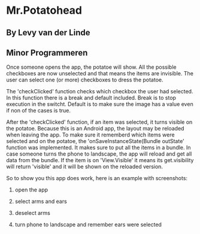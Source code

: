 # Mr.Potatohead
## By Levy van der Linde 
## Minor Programmeren

Once someone opens the app, the potatoe will show.
All the possible checkboxes are now unselected and that means the items are invisible.
The user can select one (or more) checkboxes to dress the potatoe.

The 'checkClicked' function checks which checkbox the user had selected.
In this function there is a break and default included. Break is to stop execution in the switcht.
Default is to make sure the image has a value even if non of the cases is true. 

After the 'checkClicked' function, if an item was selected, it turns visible on the potatoe.
Because this is an Android app, the layout may be reloaded when leaving the app. 
To make sure it rememberd which items were selected and on the potatoe, 
the 'onSaveInstanceState(Bundle outState' function was implemented. It makes sure to put all the items in a bundle.
In case someone turns the phone to landscape, the app will reload and get all data from the bundle.
If the item is on 'View.Visible' it means its get.visibility will return 'visible' and it will be shown on the reloaded version.

So to show you this app does work, here is an example with screenshots:

1. open the app

2. select arms and ears

3. deselect arms

4. turn phone to landscape and remember ears were selected

